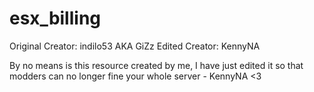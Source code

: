 # esx_billing

Original Creator: indilo53 AKA GiZz 
Edited Creator: KennyNA

By no means is this resource created by me, I have just edited it so that modders can no longer fine your whole server - KennyNA <3

